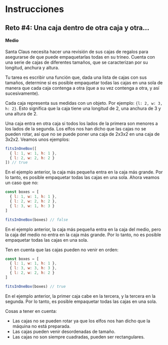 # **Instrucciones**

## **Reto #4: Una caja dentro de otra caja y otra...**
#### **Medio**

Santa Claus necesita hacer una revisión de sus cajas de regalos para asegurarse de que puede empaquetarlas todas en su trineo. Cuenta con una serie de cajas de diferentes tamaños, que se caracterizan por su longitud, anchura y altura.

Tu tarea es escribir una función que, dada una lista de cajas con sus tamaños, determine si es posible empaquetar todas las cajas en una sola de manera que cada caja contenga a otra (que a su vez contenga a otra, y así sucesivamente).

Cada caja representa sus medidas con un objeto. Por ejemplo: `{l: 2, w: 3, h: 2}`. Esto significa que la caja tiene una longitud de 2, una anchura de 3 y una altura de 2.

Una caja entra en otra caja si todos los lados de la primera son menores a los lados de la segunda. Los elfos nos han dicho que las cajas no se pueden rotar, así que no se puede poner una caja de 2x3x2 en una caja de 3x2x2. Veamos unos ejemplos:

```js
fitsInOneBox([
  { l: 1, w: 1, h: 1 },
  { l: 2, w: 2, h: 2 }
]) // true
```

En el ejemplo anterior, la caja más pequeña entra en la caja más grande. Por lo tanto, es posible empaquetar todas las cajas en una sola. Ahora veamos un caso que no:

```js
const boxes = [
  { l: 1, w: 1, h: 1 },
  { l: 2, w: 2, h: 2 },
  { l: 3, w: 1, h: 3 }
]

fitsInOneBox(boxes) // false
```

En el ejemplo anterior, la caja más pequeña entra en la caja del medio, pero la caja del medio no entra en la caja más grande. Por lo tanto, no es posible empaquetar todas las cajas en una sola.

Ten en cuenta que las cajas pueden no venir en orden:

```js
const boxes = [
  { l: 1, w: 1, h: 1 },
  { l: 3, w: 3, h: 3 },
  { l: 2, w: 2, h: 2 }
]

fitsInOneBox(boxes) // true
```

En el ejemplo anterior, la primer caja cabe en la tercera, y la tercera en la segunda. Por lo tanto, es posible empaquetar todas las cajas en una sola.

Cosas a tener en cuenta:
- Las cajas no se pueden rotar ya que los elfos nos han dicho que la máquina no está preparada.
- Las cajas pueden venir desordenadas de tamaño.
- Las cajas no son siempre cuadradas, pueden ser rectangulares.